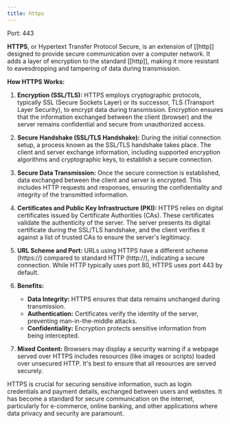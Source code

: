 ```yaml
---
title: https
---
```

Port: 443

**HTTPS**, or Hypertext Transfer Protocol Secure, is an extension of [[http]] designed to provide secure communication over a computer network. It adds a layer of encryption to the standard [[http]], making it more resistant to eavesdropping and tampering of data during transmission.

**How HTTPS Works:**

1. **Encryption (SSL/TLS):**
     HTTPS employs cryptographic protocols, typically SSL (Secure Sockets Layer) or its successor, TLS (Transport Layer Security), to encrypt data during transmission.
     Encryption ensures that the information exchanged between the client (browser) and the server remains confidential and secure from unauthorized access.

2. **Secure Handshake (SSL/TLS Handshake):**
     During the initial connection setup, a process known as the SSL/TLS handshake takes place.
     The client and server exchange information, including supported encryption algorithms and cryptographic keys, to establish a secure connection.

3. **Secure Data Transmission:**
     Once the secure connection is established, data exchanged between the client and server is encrypted. This includes HTTP requests and responses, ensuring the confidentiality and integrity of the transmitted information.

4. **Certificates and Public Key Infrastructure (PKI):**
     HTTPS relies on digital certificates issued by Certificate Authorities (CAs). These certificates validate the authenticity of the server.
     The server presents its digital certificate during the SSL/TLS handshake, and the client verifies it against a list of trusted CAs to ensure the server's legitimacy.

5. **URL Scheme and Port:**
     URLs using HTTPS have a different scheme (https://) compared to standard HTTP (http://), indicating a secure connection.
     While HTTP typically uses port 80, HTTPS uses port 443 by default.

6. **Benefits:**
    - **Data Integrity:** HTTPS ensures that data remains unchanged during transmission.
    - **Authentication:** Certificates verify the identity of the server, preventing man-in-the-middle attacks.
    - **Confidentiality:** Encryption protects sensitive information from being intercepted.

7. **Mixed Content:**
     Browsers may display a security warning if a webpage served over HTTPS includes resources (like images or scripts) loaded over unsecured HTTP. It's best to ensure that all resources are served securely.

HTTPS is crucial for securing sensitive information, such as login credentials and payment details, exchanged between users and websites. It has become a standard for secure communication on the internet, particularly for e-commerce, online banking, and other applications where data privacy and security are paramount.